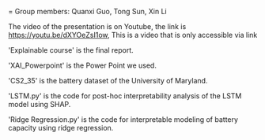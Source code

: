 =
Group members:
Quanxi Guo, Tong Sun, Xin Li


The video of the presentation is on Youtube, the link is https://youtu.be/dXYOeZsI1ow, This is a video that is only accessible via link

'Explainable course' is the final report. 

'XAI_Powerpoint' is the Power Point we used.


'CS2_35' is the battery dataset of the University of Maryland.

'LSTM.py' is the code for post-hoc interpretability analysis of the LSTM model using SHAP.

'Ridge Regression.py' is the code for interpretable modeling of battery capacity using ridge regression.

